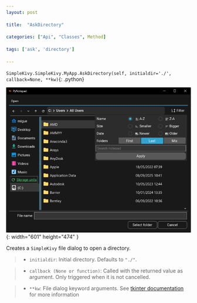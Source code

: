 ```yaml
---
layout: post

title:  "AskDirectory"

categories: ["Api", "Classes", Method]

tags: ['ask', 'directory']

---
```

`SimpleKivy.SimpleKivy.MyApp.AskDirectory(self, initialdir='./', callback=None, **kw)`{: .python}


![MyApp.AskDirectory.png](assets/img/docs/MyApp.AskDirectory.png){: width="601" height="474" }


Creates a `SimpleKivy` file dialog to open a directory.

> - `initialdir`: Initial directory. Defaults to `"./"`.



> - `callback (None or function)`: Called with the returned value as argument. Only triggered when it is not cancelled.



> - `**kw`: File dialog keyword arguments. See [tkinter documentation](https://docs.python.org/3/library/dialog.html) for more information

